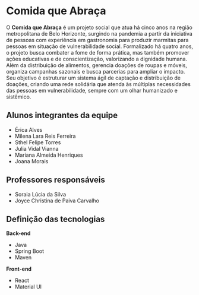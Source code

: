 # Comida que Abraça

O **Comida que Abraça** é um projeto social que atua há cinco anos na região metropolitana de Belo Horizonte, surgindo na pandemia a partir da iniciativa de pessoas com experiência em gastronomia para produzir marmitas para pessoas em situação de vulnerabilidade social. Formalizado há quatro anos, o projeto busca combater a fome de forma prática, mas também promover ações educativas e de conscientização, valorizando a dignidade humana. Além da distribuição de alimentos, gerencia doações de roupas e móveis, organiza campanhas sazonais e busca parcerias para ampliar o impacto. Seu objetivo é estruturar um sistema ágil de captação e distribuição de doações, criando uma rede solidária que atenda às múltiplas necessidades das pessoas em vulnerabilidade, sempre com um olhar humanizado e sistêmico.

## Alunos integrantes da equipe

* Érica Alves
* Milena Lara Reis Ferreira 
* Sthel Felipe Torres
* Julia Vidal Vianna
* Mariana Almeida Henriques
* Joana Morais

## Professores responsáveis

*  Soraia Lúcia da Silva 
* Joyce Christina de Paiva Carvalho

## Definição das tecnologias
**Back-end**
- Java
- Spring Boot
- Maven

**Front-end**
- React 
- Material UI 
